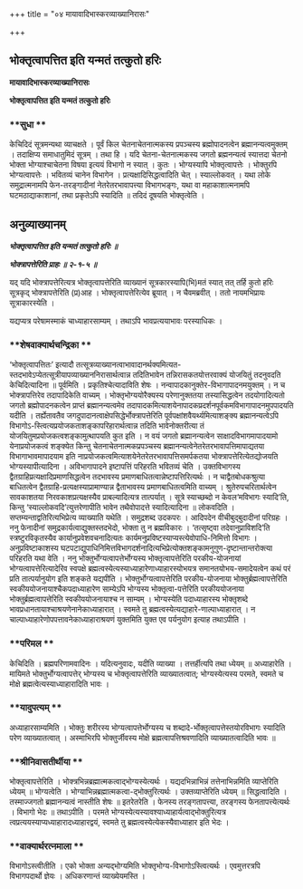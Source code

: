 +++
title = "०४ मायावादिभास्करव्याख्यानिरासः"

+++


## भोक्तृत्वापत्तित इति यन्मतं तत्कुतो हरिः

**मायावादिभास्करव्याख्यानिरासः**

**भोक्तृत्वापत्तित इति यन्मतं तत्कुतो हरिः**

### **सुधा **

केचिदिदं सूत्रमन्यथा व्याचक्षते । पूर्वं किल चेतनाचेतनात्मकस्य प्रपञ्चस्य ब्रह्मोपादनत्वेन ब्रह्मानन्यत्वमुक्तम् । तदाक्षिप्य समाधातुमिदं सूत्रम् । तथा हि । यदि चेतना-चेतनात्मकस्य जगतो ब्रह्मनन्यत्वं स्यात्तदा चेतनो भोक्ता भोग्याश्चाचेतना विषया इत्ययं विभागो न स्यात् । कुतः । भोग्यस्यापि भोक्तृत्वापत्तेः । भोक्तुरपि भोग्यत्वापत्तेः । भवितव्यं चानेन विभागेन । प्रत्यक्षादिसिद्धत्वादिति चेत् । स्याल्लोकवत् । यथा लोके समुद्रात्मनामपि फेन-तरङ्गादीनां नेतरेतरभावापत्त्या विभागभङ्गः, यथा वा महाकाशात्मनामपि घटमठाद्याकाशानां, तथा प्रकृतेऽपि स्यादिति ॥ तदिदं दूषयति भोक्तृत्वेति ।

## **अनुव्याख्यानम्**

***भोक्तृत्वापत्तित इति यन्मतं तत्कुतो हरिः ॥***

***भोक्त्रापत्तेरिति प्राहः ॥ २-१-५ ॥***

यद् यदि भोक्त्रापत्तेरित्यत्र भोक्तृत्वापत्तेरिति व्याख्यानं सूत्रकारस्यापि(भि)मतं स्यात् तत् तर्हि कुतो हरिः सूत्रकृद् भोक्त्रापत्तेरिति (प्र)आह । भोक्तृत्वापत्तेरित्येव ब्रूयात् । न चैवमब्रवीत् । ततो नायमभिप्रायः सूत्राकारस्येति ।

यद्यप्यत्र परेषामस्माकं चाध्याहारसाम्यम् । तथाऽपि भावप्रत्ययाभावः परस्याधिकः ।

### **शेषवाक्यार्थचन्द्रिका **

‘भोक्तृत्वापत्तितः’ इत्यादौ तत्सूत्रव्याख्यानत्वाभावादानर्थक्यमित्यत-स्तदभावेऽप्येतत्सूत्रीयापव्याख्याननिरासार्थत्वान्न तदितिभावेन तन्निरासकतयोत्तरवाक्यं योजयितुं तदनुवदति केचिदित्यादिना ॥ पूर्वमिति । प्रकृतिश्चेत्यादाविति शेषः । नन्वापादकानुक्तेर-विभागापादनमयुक्तम् । न च भोक्त्रापत्तिरेव तदापादिकेति वाच्यम् । भोक्तृभोग्ययोरैक्यस्य परेणानुक्ततया तस्यासिद्धत्वेन तदयोगादित्यतो जगतो ब्रह्मोपादनकत्वेन प्राप्तं ब्रह्मानन्यत्वमेव तदापादकमित्याशयेनापादकप्रदर्शनपूर्वकमविभागापादनमुपपादयति यदीति । तर्ह्येतावतैव जगदुपादानत्वाक्षेपसिद्धेर्भोक्त्रापत्तेरिति पूर्वपक्षांशवैयर्थ्यमित्याशङ्क्य ब्रह्मानन्यत्वेऽपि विभागोऽ-स्त्वित्यप्रयोजकताशङ्कापरिहारार्थत्वान्न तदिति भावेनोक्तरीत्या तं योजयितुमप्रयोजकत्वशङ्कामुत्थापयति कुत इति । न वयं जगतो ब्रह्मानन्यत्वेन साक्षादविभागमापादयामो येनाप्रयोजकत्वं शङ्क्येत किन्तु चेतनाचेतनात्मकप्रपञ्चस्य ब्रह्मानन्यत्वेनेतरेतरभावापत्तिमापाद्यतया विभागाभावमापादयाम इति नाप्रयोजकत्वमित्याशयेनेतरेतरभावापत्तिसमर्पकतया भोक्त्रापत्तेरित्येतद्योजयति भोग्यस्यापीत्यादिना । अविभागापादने इष्टापत्तिं परिहरति भवितव्यं चेति । उक्तविभागस्य द्वैतग्राहिप्रत्यक्षादिप्रमाणसिद्धत्वेन तदभावस्य प्रमाणबाधितत्वान्नेष्टापत्तिरित्यर्थः । न चाद्वैतबोधकश्रुत्या बाधितत्वेन द्वैतग्राहि-प्रत्यक्षस्याप्रामाण्यान्न द्वैताभावस्य प्रमाणबाधितत्वमिति वाच्यम् । श्रुतेरुपचरितार्थत्वेन सावकाशतया निरवकाशप्रत्यक्षस्यैव प्राबल्यादित्यत्र तात्पर्यात् । सूत्रे स्याच्छब्दो न केवल‘मविभागः स्यादि’ति, किन्तु ‘स्याल्लोकवदि’त्युत्तरेणापीति भावेन तथैवोपादत्ते स्यादित्यादिना ॥ लोकवदिति । सप्तम्यन्ताद्वतिरित्यभिप्रेत्य व्याख्याति यथेति । समुद्रशब्द उदकपरः । आदिपदेन वीचीबुद्बुदादीनां परिग्रहः । ननु फेनादीनां समुद्रकार्यत्वाद्युक्तस्तदभेदो, भोक्ता तु न ब्रह्मविकारः । ‘तत्सृष्ट्वा तदेवानुप्राविशदि’ति स्त्रष्टुरविकृतस्यैव कार्यानुप्रवेशवचनादित्यतः कार्यमनुप्रविष्टस्याप्यस्त्येवोपाधि-निमित्तो विभागः । अनुप्रविष्टाकाशस्य घटपटाद्युपाधिनिमित्तविभागदर्शनादित्यभिप्रेत्योक्तशङ्कामनुगुण-दृष्टान्तान्तरोक्त्या परिहरति यथा वेति । ननु भोक्तुर्भोग्यत्वापत्तेर्भोग्यस्य भोक्तृत्वापत्तेरिति परकीय-योजनायां भोग्यत्वापत्तेरित्यादेरिव स्वपक्षे ब्रह्मत्वस्येत्यस्याध्याहारेणाध्याहारस्योभयत्र समानतयोभय-समादेयत्वेन कथं परं प्रति तात्पर्यानुयोग इति शङ्कते यद्यपीति । भोक्तुर्भोग्यत्वापत्तेरिति परकीय-योजनाया भोक्तुर्ब्रह्मत्वापत्तेरिति स्वकीययोजनायाश्चैकपदाध्याहारेण साम्येऽपि भोग्यस्य भोक्तृत्वा-पत्तेरिति परकीययोजनाया भोक्तुर्ब्रह्मत्वापत्तेरिति स्वकीययोजनायाश्च न साम्यम् । भोग्यस्येति पदाध्याहारस्य भोक्तृशब्दे भावप्रधानतायाश्चाश्रयणेनानेकाध्याहारात् । स्वमते तु ब्रह्मत्वस्येत्यद्याहारे-णाल्पाध्याहारात् । न चाल्पाध्याहारेणोपपत्तावनेकाध्याहाराश्रयणं युक्तमिति युक्त एव पर्यनुयोग इत्याह तथाऽपीति ।

### **परिमल **

केचिदिति । ब्रह्मपरिणामवादिनः । यदित्यनुवादः, यदीति व्याख्या । तत्तर्हीत्यपि तथा ध्येयम् ॥ अध्याहारेति । मायिमते भोक्तुर्भोग्यत्वापत्तेर् भोग्यस्य च भोक्तृत्वापत्तेरिति व्याख्यातत्वात्; भोग्यस्येत्यस्य परमते, स्वमते च मोक्षे ब्रह्मत्वेत्यस्याध्याहारादिति भावः ।

### **यादुपत्यम् **

अध्याहारसाम्यमिति । भोक्तुः शरीरस्य भोग्यत्वापत्तेर्भोग्यस्य च शब्दादे-र्भोक्तृत्वापत्तेस्तयोरविभागः स्यादिति परेण व्याख्यातत्वात् । अस्माभिरपि भोक्तुर्जीवस्य मोक्षे ब्रह्मत्वापत्तिश्रवणादिति व्याख्यातत्वादिति भावः ॥

### **श्रीनिवासतीर्थीया **

भोक्तृत्वापत्तेरिति । भोक्त्रभिन्नब्रह्मात्मकत्वाद्भोग्यस्येत्यर्थः । यद्यदभिन्नाभिन्नं तत्तेनाभिन्नमिति व्याप्तेरिति ध्येयम् ॥ भोग्यत्वेति । भोग्याभिन्नब्रह्मात्मकत्वा-द्भोक्तुरित्यर्थः । उक्तव्याप्तेरिति ध्येयम् ॥ सिद्धत्वादिति । तस्माज्जगतो ब्रह्मानन्यत्वं नास्तीति शेषः ॥ इतरेतरेति । फेनस्य तरङ्गतापत्त्या, तरङ्गस्य फेनतापत्त्येत्यर्थः । विभागो भेदः ॥ तथाऽपीति । परमते भोग्यस्येत्यस्यावश्याध्याहार्यत्वाद्भोक्तुरित्यत्र त्वप्रत्ययस्याप्यध्याहारादध्याहारद्वयं, स्वमते तु ब्रह्मत्वस्येत्येकस्यैवाध्याहार इति भेदः ।

### **वाक्यार्थरत्नमाला **

विभागोऽस्त्वीतीति । एको भोक्ता अन्यद्भोग्यमिति भोक्तृभोग्य-विभागोऽस्त्वित्यर्थः । एवमुत्तरत्रपि विभागपदार्थो ज्ञेयः । अधिकरणान्तं व्याख्येयमस्ति ।





